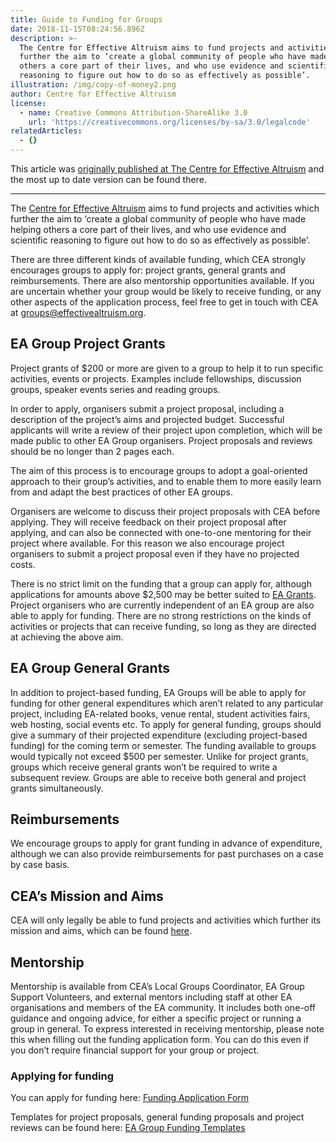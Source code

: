 ```yaml
---
title: Guide to Funding for Groups
date: 2018-11-15T08:24:56.896Z
description: >-
  The Centre for Effective Altruism aims to fund projects and activities which
  further the aim to ‘create a global community of people who have made helping
  others a core part of their lives, and who use evidence and scientific
  reasoning to figure out how to do so as effectively as possible’.
illustration: /img/copy-of-money2.png
author: Centre for Effective Altruism
license:
  - name: Creative Commons Attribution-ShareAlike 3.0
    url: 'https://creativecommons.org/licenses/by-sa/3.0/legalcode'
relatedArticles:
  - {}
---
```

This article was [originally published at The Centre for Effective Altruism](https://app.effectivealtruism.org/groups/resources/mentorship-and-funding) and the most up to date version can be found there.

---

The [Centre for Effective Altruism](https://www.effectivealtruism.org) aims to fund projects and activities which further the aim to ‘create a global community of people who have made helping others a core part of their lives, and who use evidence and scientific reasoning to figure out how to do so as effectively as possible’.

There are three different kinds of available funding, which CEA strongly encourages groups to apply for: project grants, general grants and reimbursements. There are also mentorship opportunities available. If you are uncertain whether your group would be likely to receive funding, or any other aspects of the application process, feel free to get in touch with CEA at [groups@effectivealtruism.org](mailto:groups@effectivealtruism.org).

## EA Group Project Grants

Project grants of $200 or more are given to a group to help it to run specific activities, events or projects. Examples include fellowships, discussion groups, speaker events series and reading groups.

In order to apply, organisers submit a project proposal, including a description of the project’s aims and projected budget. Successful applicants will write a review of their project upon completion, which will be made public to other EA Group organisers. Project proposals and reviews should be no longer than 2 pages each.

The aim of this process is to encourage groups to adopt a goal-oriented approach to their group’s activities, and to enable them to more easily learn from and adapt the best practices of other EA groups.

Organisers are welcome to discuss their project proposals with CEA before applying. They will receive feedback on their project proposal after applying, and can also be connected with one-to-one mentoring for their project where available. For this reason we also encourage project organisers to submit a project proposal even if they have no projected costs.

There is no strict limit on the funding that a group can apply for, although applications for amounts above $2,500 may be better suited to [EA Grants](https://www.effectivealtruism.org/grants/). Project organisers who are currently independent of an EA group are also able to apply for funding. There are no strong restrictions on the kinds of activities or projects that can receive funding, so long as they are directed at achieving the above aim.

## EA Group General Grants

In addition to project-based funding, EA Groups will be able to apply for funding for other general expenditures which aren’t related to any particular project, including EA-related books, venue rental, student activities fairs, web hosting, social events etc. To apply for general funding, groups should give a summary of their projected expenditure (excluding project-based funding) for the coming term or semester. The funding available to groups would typically not exceed $500 per semester. Unlike for project grants, groups which receive general grants won’t be required to write a subsequent review. Groups are able to receive both general and project grants simultaneously.

## Reimbursements

We encourage groups to apply for grant funding in advance of expenditure, although we can also provide reimbursements for past purchases on a case by case basis.

## CEA’s Mission and Aims

CEA will only legally be able to fund projects and activities which further its mission and aims, which can be found [here](http://beta.charitycommission.gov.uk/charity-details/?regid=1149828&subid=0).

## Mentorship

Mentorship is available from CEA’s Local Groups Coordinator, EA Group Support Volunteers, and external mentors including staff at other EA organisations and members of the EA community. It includes both one-off guidance and ongoing advice, for either a specific project or running a group in general. To express interested in receiving mentorship, please note this when filling out the funding application form. You can do this even if you don’t require financial support for your group or project.

### Applying for funding

You can apply for funding here: [Funding Application Form](https://cea-core.typeform.com/to/ICXZvS)

Templates for project proposals, general funding proposals and project reviews can be found here: [EA Group Funding Templates](https://drive.google.com/drive/u/0/folders/0B23EuZlq6yJ1RUtpaFIyVS02RDA)
